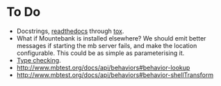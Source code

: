 # To Do

* Docstrings, [readthedocs](https://dont-be-afraid-to-commit.readthedocs.io/en/latest/documentation.html) through [tox](https://tox.readthedocs.io/en/latest/example/documentation.html#sphinx).
* What if Mountebank is installed elsewhere? We should emit better messages if starting the mb server fails, and make the location configurable. This could be as simple as parameterising it. 
* [Type checking](https://mypy.readthedocs.io).
* http://www.mbtest.org/docs/api/behaviors#behavior-lookup
* http://www.mbtest.org/docs/api/behaviors#behavior-shellTransform
